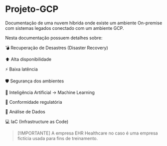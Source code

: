# Projeto-GCP
Documentação de uma nuvem híbrida onde existe um ambiente On-premise com sistemas legados conectado com um ambiente GCP.

Nesta documentação possuem detalhes sobre:

💣 Recuperação de Desastres (Disaster Recovery)

⬆️ Alta disponibilidade

⚡ Baixa latência

🛡️ Segurança dos ambientes

🤖 Inteligência Artificial -> Machine Learning

📖 Conformidade regulatória

🔎 Análise de Dados

💻 IaC (Infrastructure as Code)

> [!IMPORTANTE]
> A empresa EHR Healthcare no caso é uma empresa fictícia usada para fins de treinamento.
